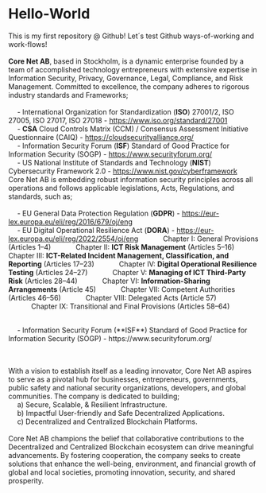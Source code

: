 # Hello-World
This is my first repository @ Github! Let´s test Github ways-of-working and work-flows!
<br/><br/>**Core Net AB**, based in Stockholm, is a dynamic enterprise founded by a team of accomplished technology entrepreneurs with extensive expertise in Information Security, Privacy, Governance, Legal, Compliance, and Risk Management. Committed to excellence, the company adheres to rigorous industry standards and Frameworks;
<br/><br/>
&emsp; - International Organization for Standardization (**ISO**) 27001/2, ISO 27005, ISO 27017, ISO 27018 - https://www.iso.org/standard/27001
<br/>
&emsp; - **CSA** Cloud Controls Matrix (CCM) / Consensus Assessment Initiative Questionnaire (CAIQ) - https://cloudsecurityalliance.org/
<br/>
&emsp; - Information Security Forum (**ISF**) Standard of Good Practice for Information Security (SOGP) - https://www.securityforum.org/ 
<br/>
&emsp; - US National Institute of Standards and Technology (**NIST**) Cybersecurity Framework 2.0 - https://www.nist.gov/cyberframework
<br/>
Core Net AB is embedding robust information security principles across all operations and follows applicable legislations, Acts, Regulations, and standards, such as;
<br/><br/>
&emsp; - EU General Data Protection Regulation (**GDPR**) - https://eur-lex.europa.eu/eli/reg/2016/679/oj/eng 
<br/>
&emsp; - EU Digital Operational Resilience Act (**DORA**) - https://eur-lex.europa.eu/eli/reg/2022/2554/oj/eng 
&emsp;&emsp;&emsp; Chapter I: General Provisions (Articles 1–4)
&emsp;&emsp;&emsp; Chapter II: **ICT Risk Management** (Articles 5–16)
&emsp;&emsp;&emsp; Chapter III: **ICT-Related Incident Management, Classification, and Reporting** (Articles 17–23) 
&emsp;&emsp;&emsp; Chapter IV: **Digital Operational Resilience Testing** (Articles 24–27) 
&emsp;&emsp;&emsp; Chapter V: **Managing of ICT Third-Party Risk** (Articles 28–44) 
&emsp;&emsp;&emsp; Chapter VI: **Information-Sharing Arrangements** (Article 45)
&emsp;&emsp;&emsp; Chapter VII: Competent Authorities (Articles 46–56) 
&emsp;&emsp;&emsp; Chapter VIII: Delegated Acts (Article 57)  
&emsp;&emsp;&emsp; Chapter IX: Transitional and Final Provisions (Articles 58–64)  

<br/>
&emsp; - Information Security Forum (**ISF**) Standard of Good Practice for Information Security (SOGP) - https://www.securityforum.org/ 

<br/><br/> With a vision to establish itself as a leading innovator, Core Net AB aspires to serve as a pivotal hub for businesses, entrepreneurs, governments, public safety and national security organizations, developers, and global communities. The company is dedicated to building;
<br/>
&emsp; a) Secure, Scalable, & Resilient Infrastructure.
<br/>
&emsp; b) Impactful User-friendly and Safe Decentralized Applications. 
<br/>
&emsp; c) Decentralized and Centralized Blockchain Platforms.
<br/><br/>
Core Net AB champions the belief that collaborative contributions to the Decentralized and Centralized Blockchain ecosystem can drive meaningful advancements. By fostering cooperation, the company seeks to create solutions that enhance the well-being, environment, and financial growth of global and local societies, promoting innovation, security, and shared prosperity.
